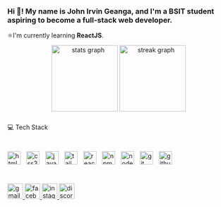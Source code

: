 <h3 align="left">Hi 👋! My name is John Irvin Geanga, and I'm a BSIT student aspiring to become a full-stack web developer.</h3>
<p align="left">⚛️I'm currently learning <strong>ReactJS</strong>.</p>



<div align="center">
  <img src="https://github-readme-stats.vercel.app/api?username=Jhnrvn&hide_title=false&hide_rank=false&show_icons=true&include_all_commits=true&count_private=true&disable_animations=false&theme=dracula&locale=en&hide_border=false&order=1" height="150" alt="stats graph"  />
  <img src="https://streak-stats.demolab.com?user=jhnrvn&locale=en&mode=daily&theme=dracula&hide_border=false&border_radius=5&order=3" height="150" alt="streak graph"  />
</div>

###

<p align="left">💻 Tech Stack</p>

###

<br clear="both">

<div align="left">
  <img src="https://cdn.jsdelivr.net/gh/devicons/devicon/icons/html5/html5-original.svg" height="30" alt="html5 logo"  />
  <img width="5" />
  <img src="https://cdn.jsdelivr.net/gh/devicons/devicon/icons/css3/css3-original.svg" height="30" alt="css3 logo"  />
  <img width="5" />
  <img src="https://cdn.jsdelivr.net/gh/devicons/devicon/icons/javascript/javascript-original.svg" height="30" alt="javascript logo"  />
  <img width="5" />
  <img src="https://cdn.simpleicons.org/tailwindcss/06B6D4" height="30" alt="tailwindcss logo"  />
  <img width="5" />
  <img src="https://cdn.jsdelivr.net/gh/devicons/devicon/icons/react/react-original.svg" height="30" alt="react logo"  />
  <img width="5" />
  <img src="https://cdn.jsdelivr.net/gh/devicons/devicon/icons/npm/npm-original-wordmark.svg" height="30" alt="npm logo"  />
  <img width="5" />
  <img src="https://skillicons.dev/icons?i=nodejs" height="30" alt="nodejs logo"  />
  <img width="5" />
  <img src="https://cdn.jsdelivr.net/gh/devicons/devicon/icons/git/git-original.svg" height="30" alt="git logo"  />
  <img width="5" />
  <img src="https://cdn.jsdelivr.net/gh/devicons/devicon/icons/github/github-original.svg" height="30" alt="github logo"  />
 
</div>

###

<br clear="both">

<div align="left">
  <a href="johnirvingeanga@gmail.com" target="_blank">
    <img src="https://img.shields.io/static/v1?message=Gmail&logo=gmail&label=&color=D14836&logoColor=white&labelColor=&style=for-the-badge" height="35" alt="gmail logo"  />
  </a>
  <a href="https://www.facebook.com/Irvingeanga.30" target="_blank">
    <img src="https://img.shields.io/static/v1?message=Facebook&logo=facebook&label=&color=1877F2&logoColor=white&labelColor=&style=for-the-badge" height="35" alt="facebook logo"  />
  </a>
  <a href="https://www.instagram.com/jhnrvn__/" target="_blank">
    <img src="https://img.shields.io/static/v1?message=Instagram&logo=instagram&label=&color=E4405F&logoColor=white&labelColor=&style=for-the-badge" height="35" alt="instagram logo"  />
  </a>
  <a href="https://discord.com/channels/@psyc_30" target="_blank">
    <img src="https://img.shields.io/static/v1?message=Discord&logo=discord&label=&color=7289DA&logoColor=white&labelColor=&style=for-the-badge" height="35" alt="discord logo"  />
  </a>
</div>

###

